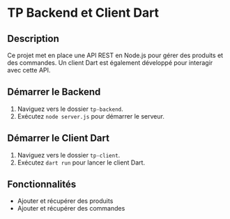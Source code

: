 # TP Backend et Client Dart

## Description
Ce projet met en place une API REST en Node.js pour gérer des produits et des commandes. Un client Dart est également développé pour interagir avec cette API.

## Démarrer le Backend
1. Naviguez vers le dossier `tp-backend`.
2. Exécutez `node server.js` pour démarrer le serveur.

## Démarrer le Client Dart
1. Naviguez vers le dossier `tp-client`.
2. Exécutez `dart run` pour lancer le client Dart.

## Fonctionnalités
- Ajouter et récupérer des produits
- Ajouter et récupérer des commandes
